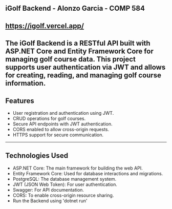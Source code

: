 iGolf Backend - Alonzo Garcia - COMP 584
--------------------------------
https://igolf.vercel.app/
--------------------------------
The iGolf Backend is a RESTful API built with ASP.NET Core and Entity Framework Core for managing golf course data. This project supports user authentication via JWT and allows for creating, reading, and managing golf course information.
--------------------------------
Features
--------------------------------
- User registration and authentication using JWT.
- CRUD operations for golf courses.
- Secure API endpoints with JWT authentication.
- CORS enabled to allow cross-origin requests.
- HTTPS support for secure communication.
--------------------------------
Technologies Used
--------------------------------
- ASP.NET Core: The main framework for building the web API.
- Entity Framework Core: Used for database interactions and migrations.
- PostgreSQL: The database management system.
- JWT (JSON Web Token): For user authentication.
- Swagger: For API documentation.
- CORS: To enable cross-origin resource sharing.
- Run the Backend using 'dotnet run'
